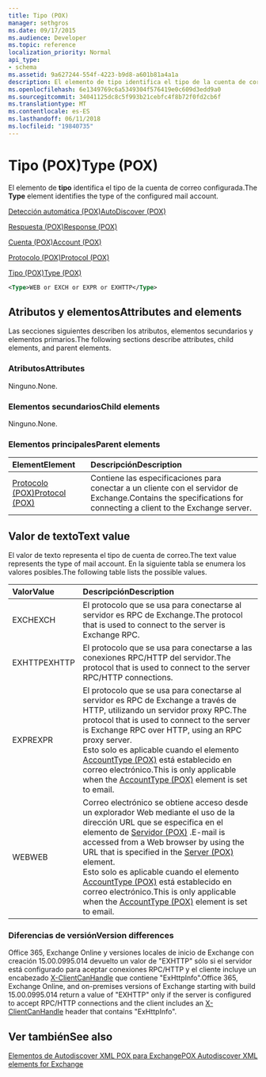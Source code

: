 ```yaml
---
title: Tipo (POX)
manager: sethgros
ms.date: 09/17/2015
ms.audience: Developer
ms.topic: reference
localization_priority: Normal
api_type:
- schema
ms.assetid: 9a627244-554f-4223-b9d8-a601b81a4a1a
description: El elemento de tipo identifica el tipo de la cuenta de correo configurada.
ms.openlocfilehash: 6e1349769c6a5349304f576419e0c609d3edd9a0
ms.sourcegitcommit: 34041125dc8c5f993b21cebfc4f8b72f0fd2cb6f
ms.translationtype: MT
ms.contentlocale: es-ES
ms.lasthandoff: 06/11/2018
ms.locfileid: "19840735"
---
```

# <a name="type-pox"></a><span data-ttu-id="bdb0c-103">Tipo (POX)</span><span class="sxs-lookup"><span data-stu-id="bdb0c-103">Type (POX)</span></span>

<span data-ttu-id="bdb0c-104">El elemento de **tipo** identifica el tipo de la cuenta de correo configurada.</span><span class="sxs-lookup"><span data-stu-id="bdb0c-104">The **Type** element identifies the type of the configured mail account.</span></span> 
  
[<span data-ttu-id="bdb0c-105">Detección automática (POX)</span><span class="sxs-lookup"><span data-stu-id="bdb0c-105">AutoDiscover (POX)</span></span>](autodiscover-pox.md)
  
[<span data-ttu-id="bdb0c-106">Respuesta (POX)</span><span class="sxs-lookup"><span data-stu-id="bdb0c-106">Response (POX)</span></span>](response-pox.md)
  
[<span data-ttu-id="bdb0c-107">Cuenta (POX)</span><span class="sxs-lookup"><span data-stu-id="bdb0c-107">Account (POX)</span></span>](account-pox.md)
  
[<span data-ttu-id="bdb0c-108">Protocolo (POX)</span><span class="sxs-lookup"><span data-stu-id="bdb0c-108">Protocol (POX)</span></span>](protocol-pox.md)
  
[<span data-ttu-id="bdb0c-109">Tipo (POX)</span><span class="sxs-lookup"><span data-stu-id="bdb0c-109">Type (POX)</span></span>](type-pox.md)
  
```XML
<Type>WEB or EXCH or EXPR or EXHTTP</Type>
```

## <a name="attributes-and-elements"></a><span data-ttu-id="bdb0c-110">Atributos y elementos</span><span class="sxs-lookup"><span data-stu-id="bdb0c-110">Attributes and elements</span></span>

<span data-ttu-id="bdb0c-111">Las secciones siguientes describen los atributos, elementos secundarios y elementos primarios.</span><span class="sxs-lookup"><span data-stu-id="bdb0c-111">The following sections describe attributes, child elements, and parent elements.</span></span>
  
### <a name="attributes"></a><span data-ttu-id="bdb0c-112">Atributos</span><span class="sxs-lookup"><span data-stu-id="bdb0c-112">Attributes</span></span>

<span data-ttu-id="bdb0c-113">Ninguno.</span><span class="sxs-lookup"><span data-stu-id="bdb0c-113">None.</span></span>
  
### <a name="child-elements"></a><span data-ttu-id="bdb0c-114">Elementos secundarios</span><span class="sxs-lookup"><span data-stu-id="bdb0c-114">Child elements</span></span>

<span data-ttu-id="bdb0c-115">Ninguno.</span><span class="sxs-lookup"><span data-stu-id="bdb0c-115">None.</span></span>
  
### <a name="parent-elements"></a><span data-ttu-id="bdb0c-116">Elementos principales</span><span class="sxs-lookup"><span data-stu-id="bdb0c-116">Parent elements</span></span>

|<span data-ttu-id="bdb0c-117">**Element**</span><span class="sxs-lookup"><span data-stu-id="bdb0c-117">**Element**</span></span>|<span data-ttu-id="bdb0c-118">**Descripción**</span><span class="sxs-lookup"><span data-stu-id="bdb0c-118">**Description**</span></span>|
|:-----|:-----|
|[<span data-ttu-id="bdb0c-119">Protocolo (POX)</span><span class="sxs-lookup"><span data-stu-id="bdb0c-119">Protocol (POX)</span></span>](protocol-pox.md) <br/> |<span data-ttu-id="bdb0c-120">Contiene las especificaciones para conectar a un cliente con el servidor de Exchange.</span><span class="sxs-lookup"><span data-stu-id="bdb0c-120">Contains the specifications for connecting a client to the Exchange server.</span></span>  <br/> |
   
## <a name="text-value"></a><span data-ttu-id="bdb0c-121">Valor de texto</span><span class="sxs-lookup"><span data-stu-id="bdb0c-121">Text value</span></span>

<span data-ttu-id="bdb0c-122">El valor de texto representa el tipo de cuenta de correo.</span><span class="sxs-lookup"><span data-stu-id="bdb0c-122">The text value represents the type of mail account.</span></span> <span data-ttu-id="bdb0c-123">En la siguiente tabla se enumera los valores posibles.</span><span class="sxs-lookup"><span data-stu-id="bdb0c-123">The following table lists the possible values.</span></span>
  
|<span data-ttu-id="bdb0c-124">**Valor**</span><span class="sxs-lookup"><span data-stu-id="bdb0c-124">**Value**</span></span>|<span data-ttu-id="bdb0c-125">**Descripción**</span><span class="sxs-lookup"><span data-stu-id="bdb0c-125">**Description**</span></span>|
|:-----|:-----|
|<span data-ttu-id="bdb0c-126">EXCH</span><span class="sxs-lookup"><span data-stu-id="bdb0c-126">EXCH</span></span>  <br/> |<span data-ttu-id="bdb0c-127">El protocolo que se usa para conectarse al servidor es RPC de Exchange.</span><span class="sxs-lookup"><span data-stu-id="bdb0c-127">The protocol that is used to connect to the server is Exchange RPC.</span></span>  <br/> |
|<span data-ttu-id="bdb0c-128">EXHTTP</span><span class="sxs-lookup"><span data-stu-id="bdb0c-128">EXHTTP</span></span>  <br/> |<span data-ttu-id="bdb0c-129">El protocolo que se usa para conectarse a las conexiones RPC/HTTP del servidor.</span><span class="sxs-lookup"><span data-stu-id="bdb0c-129">The protocol that is used to connect to the server RPC/HTTP connections.</span></span>  <br/> |
|<span data-ttu-id="bdb0c-130">EXPR</span><span class="sxs-lookup"><span data-stu-id="bdb0c-130">EXPR</span></span>  <br/> |<span data-ttu-id="bdb0c-131">El protocolo que se usa para conectarse al servidor es RPC de Exchange a través de HTTP, utilizando un servidor proxy RPC.</span><span class="sxs-lookup"><span data-stu-id="bdb0c-131">The protocol that is used to connect to the server is Exchange RPC over HTTP, using an RPC proxy server.</span></span>  <br/> <span data-ttu-id="bdb0c-132">Esto solo es aplicable cuando el elemento [AccountType (POX)](accounttype-pox.md) está establecido en correo electrónico.</span><span class="sxs-lookup"><span data-stu-id="bdb0c-132">This is only applicable when the [AccountType (POX)](accounttype-pox.md) element is set to email.</span></span>  <br/> |
|<span data-ttu-id="bdb0c-133">WEB</span><span class="sxs-lookup"><span data-stu-id="bdb0c-133">WEB</span></span>  <br/> |<span data-ttu-id="bdb0c-134">Correo electrónico se obtiene acceso desde un explorador Web mediante el uso de la dirección URL que se especifica en el elemento de [Servidor (POX)](server-pox.md) .</span><span class="sxs-lookup"><span data-stu-id="bdb0c-134">E-mail is accessed from a Web browser by using the URL that is specified in the [Server (POX)](server-pox.md) element.</span></span>  <br/> <span data-ttu-id="bdb0c-135">Esto solo es aplicable cuando el elemento [AccountType (POX)](accounttype-pox.md) está establecido en correo electrónico.</span><span class="sxs-lookup"><span data-stu-id="bdb0c-135">This is only applicable when the [AccountType (POX)](accounttype-pox.md) element is set to email.</span></span>  <br/> |
   
### <a name="version-differences"></a><span data-ttu-id="bdb0c-136">Diferencias de versión</span><span class="sxs-lookup"><span data-stu-id="bdb0c-136">Version differences</span></span>

<span data-ttu-id="bdb0c-137">Office 365, Exchange Online y versiones locales de inicio de Exchange con creación 15.00.0995.014 devuelto un valor de "EXHTTP" sólo si el servidor está configurado para aceptar conexiones RPC/HTTP y el cliente incluye un encabezado [X-ClientCanHandle](pox-autodiscover-request-for-exchange.md) que contiene "ExHttpInfo".</span><span class="sxs-lookup"><span data-stu-id="bdb0c-137">Office 365, Exchange Online, and on-premises versions of Exchange starting with build 15.00.0995.014 return a value of "EXHTTP" only if the server is configured to accept RPC/HTTP connections and the client includes an [X-ClientCanHandle](pox-autodiscover-request-for-exchange.md) header that contains "ExHttpInfo".</span></span> 
  
## <a name="see-also"></a><span data-ttu-id="bdb0c-138">Ver también</span><span class="sxs-lookup"><span data-stu-id="bdb0c-138">See also</span></span>



[<span data-ttu-id="bdb0c-139">Elementos de Autodiscover XML POX para Exchange</span><span class="sxs-lookup"><span data-stu-id="bdb0c-139">POX Autodiscover XML elements for Exchange</span></span>](pox-autodiscover-xml-elements-for-exchange.md)

